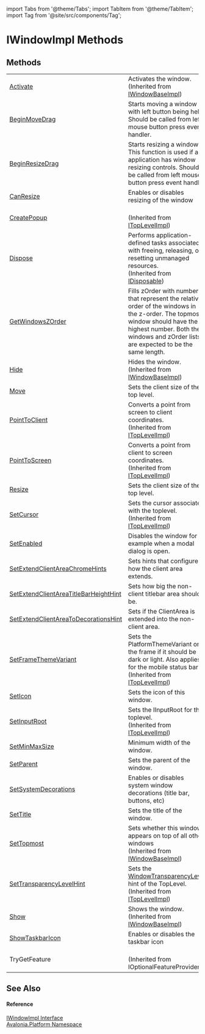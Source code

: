 import Tabs from '@theme/Tabs'; 
import TabItem from '@theme/TabItem'; 
import Tag from '@site/src/components/Tag'; 

# IWindowImpl Methods




## Methods
<table>
<tr>
<td><a href="M_Avalonia_Platform_IWindowBaseImpl_Activate">Activate</a></td>
<td>Activates the window.<br />(Inherited from <a href="T_Avalonia_Platform_IWindowBaseImpl">IWindowBaseImpl</a>)</td>
</tr>
<tr>
<td><a href="M_Avalonia_Platform_IWindowImpl_BeginMoveDrag">BeginMoveDrag</a></td>
<td>Starts moving a window with left button being held. Should be called from left mouse button press event handler.</td>
</tr>
<tr>
<td><a href="M_Avalonia_Platform_IWindowImpl_BeginResizeDrag">BeginResizeDrag</a></td>
<td>Starts resizing a window. This function is used if an application has window resizing controls. Should be called from left mouse button press event handler</td>
</tr>
<tr>
<td><a href="M_Avalonia_Platform_IWindowImpl_CanResize">CanResize</a></td>
<td>Enables or disables resizing of the window</td>
</tr>
<tr>
<td><a href="M_Avalonia_Platform_ITopLevelImpl_CreatePopup">CreatePopup</a></td>
<td><br />(Inherited from <a href="T_Avalonia_Platform_ITopLevelImpl">ITopLevelImpl</a>)</td>
</tr>
<tr>
<td><a href="https://learn.microsoft.com/dotnet/api/system.idisposable.dispose" target="_blank" rel="noopener noreferrer">Dispose</a></td>
<td>Performs application-defined tasks associated with freeing, releasing, or resetting unmanaged resources.<br />(Inherited from <a href="https://learn.microsoft.com/dotnet/api/system.idisposable" target="_blank" rel="noopener noreferrer">IDisposable</a>)</td>
</tr>
<tr>
<td><a href="M_Avalonia_Platform_IWindowImpl_GetWindowsZOrder">GetWindowsZOrder</a></td>
<td>Fills zOrder with numbers that represent the relative order of the windows in the z-order. The topmost window should have the highest number. Both the windows and zOrder lists are expected to be the same length.</td>
</tr>
<tr>
<td><a href="M_Avalonia_Platform_IWindowBaseImpl_Hide">Hide</a></td>
<td>Hides the window.<br />(Inherited from <a href="T_Avalonia_Platform_IWindowBaseImpl">IWindowBaseImpl</a>)</td>
</tr>
<tr>
<td><a href="M_Avalonia_Platform_IWindowImpl_Move">Move</a></td>
<td>Sets the client size of the top level.</td>
</tr>
<tr>
<td><a href="M_Avalonia_Platform_ITopLevelImpl_PointToClient">PointToClient</a></td>
<td>Converts a point from screen to client coordinates.<br />(Inherited from <a href="T_Avalonia_Platform_ITopLevelImpl">ITopLevelImpl</a>)</td>
</tr>
<tr>
<td><a href="M_Avalonia_Platform_ITopLevelImpl_PointToScreen">PointToScreen</a></td>
<td>Converts a point from client to screen coordinates.<br />(Inherited from <a href="T_Avalonia_Platform_ITopLevelImpl">ITopLevelImpl</a>)</td>
</tr>
<tr>
<td><a href="M_Avalonia_Platform_IWindowImpl_Resize">Resize</a></td>
<td>Sets the client size of the top level.</td>
</tr>
<tr>
<td><a href="M_Avalonia_Platform_ITopLevelImpl_SetCursor">SetCursor</a></td>
<td>Sets the cursor associated with the toplevel.<br />(Inherited from <a href="T_Avalonia_Platform_ITopLevelImpl">ITopLevelImpl</a>)</td>
</tr>
<tr>
<td><a href="M_Avalonia_Platform_IWindowImpl_SetEnabled">SetEnabled</a></td>
<td>Disables the window for example when a modal dialog is open.</td>
</tr>
<tr>
<td><a href="M_Avalonia_Platform_IWindowImpl_SetExtendClientAreaChromeHints">SetExtendClientAreaChromeHints</a></td>
<td>Sets hints that configure how the client area extends.</td>
</tr>
<tr>
<td><a href="M_Avalonia_Platform_IWindowImpl_SetExtendClientAreaTitleBarHeightHint">SetExtendClientAreaTitleBarHeightHint</a></td>
<td>Sets how big the non-client titlebar area should be.</td>
</tr>
<tr>
<td><a href="M_Avalonia_Platform_IWindowImpl_SetExtendClientAreaToDecorationsHint">SetExtendClientAreaToDecorationsHint</a></td>
<td>Sets if the ClientArea is extended into the non-client area.</td>
</tr>
<tr>
<td><a href="M_Avalonia_Platform_ITopLevelImpl_SetFrameThemeVariant">SetFrameThemeVariant</a></td>
<td>Sets the PlatformThemeVariant on the frame if it should be dark or light. Also applies for the mobile status bar.<br />(Inherited from <a href="T_Avalonia_Platform_ITopLevelImpl">ITopLevelImpl</a>)</td>
</tr>
<tr>
<td><a href="M_Avalonia_Platform_IWindowImpl_SetIcon">SetIcon</a></td>
<td>Sets the icon of this window.</td>
</tr>
<tr>
<td><a href="M_Avalonia_Platform_ITopLevelImpl_SetInputRoot">SetInputRoot</a></td>
<td>Sets the IInputRoot for the toplevel.<br />(Inherited from <a href="T_Avalonia_Platform_ITopLevelImpl">ITopLevelImpl</a>)</td>
</tr>
<tr>
<td><a href="M_Avalonia_Platform_IWindowImpl_SetMinMaxSize">SetMinMaxSize</a></td>
<td>Minimum width of the window.</td>
</tr>
<tr>
<td><a href="M_Avalonia_Platform_IWindowImpl_SetParent">SetParent</a></td>
<td>Sets the parent of the window.</td>
</tr>
<tr>
<td><a href="M_Avalonia_Platform_IWindowImpl_SetSystemDecorations">SetSystemDecorations</a></td>
<td>Enables or disables system window decorations (title bar, buttons, etc)</td>
</tr>
<tr>
<td><a href="M_Avalonia_Platform_IWindowImpl_SetTitle">SetTitle</a></td>
<td>Sets the title of the window.</td>
</tr>
<tr>
<td><a href="M_Avalonia_Platform_IWindowBaseImpl_SetTopmost">SetTopmost</a></td>
<td>Sets whether this window appears on top of all other windows<br />(Inherited from <a href="T_Avalonia_Platform_IWindowBaseImpl">IWindowBaseImpl</a>)</td>
</tr>
<tr>
<td><a href="M_Avalonia_Platform_ITopLevelImpl_SetTransparencyLevelHint">SetTransparencyLevelHint</a></td>
<td>Sets the <a href="T_Avalonia_Controls_WindowTransparencyLevel">WindowTransparencyLevel</a> hint of the TopLevel.<br />(Inherited from <a href="T_Avalonia_Platform_ITopLevelImpl">ITopLevelImpl</a>)</td>
</tr>
<tr>
<td><a href="M_Avalonia_Platform_IWindowBaseImpl_Show">Show</a></td>
<td>Shows the window.<br />(Inherited from <a href="T_Avalonia_Platform_IWindowBaseImpl">IWindowBaseImpl</a>)</td>
</tr>
<tr>
<td><a href="M_Avalonia_Platform_IWindowImpl_ShowTaskbarIcon">ShowTaskbarIcon</a></td>
<td>Enables or disables the taskbar icon</td>
</tr>
<tr>
<td>TryGetFeature</td>
<td><br />(Inherited from IOptionalFeatureProvider)</td>
</tr>
</table>

## See Also


#### Reference
<a href="T_Avalonia_Platform_IWindowImpl">IWindowImpl Interface</a>  
<a href="N_Avalonia_Platform">Avalonia.Platform Namespace</a>  
